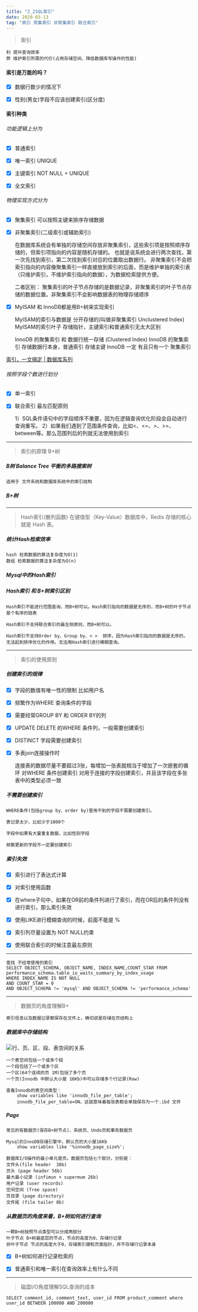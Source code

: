 ```yaml
---
title: "2_2SQL索引"
date: 2020-03-13
tag: "索引 聚集索引 非聚集索引 联合索引" 
---
```


> 索引


    利 提升查询效率
    弊 维护索引所需的代价(占用存储空间、降低数据库写操作的性能)

#### 索引是万能的吗？

- [x] 数据行数少的情况下

- [x] 性别(男女)字段不应该创建索引(区分度)


#### 索引种类

###### 功能逻辑上分为

- [x] 普通索引

- [x] 唯一索引 UNIQUE

- [x] 主键索引 NOT NULL + UNIQUE

- [x] 全文索引

###### 物理实现方式分为

- [x] 聚集索引 可以按照主键来排序存储数据

- [x] 非聚集索引(二级索引或辅助索引)


    在数据库系统会有单独的存储空间存放非聚集索引，这些索引项是按照顺序存储的，但索引项指向的内容是随机存储的。
    也就是说系统会进行两次查找，第一次先找到索引，第二次找到索引对应的位置取出数据行。
    非聚集索引不会把索引指向的内容像聚集索引一样直接放到索引的后面，而是维护单独的索引表（只维护索引，不维护索引指向的数据），为数据检索提供方便。

    二者区别：
    聚集索引的叶子节点存储的是数据记录，非聚集索引的叶子节点存储的数据位置。非聚集索引不会影响数据表的物理存储顺序
    
- [x] MyISAM 和 InnoDB都是用B+树来实现索引


    MyISAM的索引与数据是 分开存储的(叫做非聚集索引 Unclustered Index)
    MyISAM的索引叶子 存储指针，主键索引和普通索引无太大区别

    InnoDB 的聚集索引 和 数据行统一存储 (Clustered Index)
    InnoDB 的聚集索引 存储数据行本身，普通索引 存储主键
    InnoDB 一定 有且只有一个 聚集索引


[索引，一文搞定 | 数据库系列](https://mp.weixin.qq.com/s?__biz=MjM5ODYxMDA5OQ==&mid=2651962936&idx=1&sn=2f4a97187134ed584273550104672694&chksm=bd2d0be48a5a82f2e5703e55272f6e3ee60954efd8d08b46232c3e24ec5632691ccc66973553&mpshare=1&scene=1&srcid=&sharer_sharetime=1572050350742&sharer_shareid=1cd8d1b19020a748afda300e4bbbbe41#rd)


###### 按照字段个数进行划分

- [x] 单一索引

- [x] 联合索引 最左匹配原则


    1）SQL条件语句中的字段顺序不重要，因为在逻辑查询优化阶段会自动进行 查询重写。
    2）如果我们遇到了范围条件查询，比如<、<=、>、>=、between等。那么范围列后的列就无法使用到索引

---

> 索引的原理 B+树

##### B树 Balance Tree 平衡的多路搜索树

    适用于 文件系统和数据库系统中的索引结构
    
##### B+树

---


> Hash索引(散列函数) 在键值型（Key-Value）数据库中，Redis 存储的核心就是 Hash 表。

##### 统计Hash检索效率

    hash 检索数据的算法复杂度为O(1)
    数组 检索数据的算法复杂度为O(n)

##### Mysql中的Hash索引

##### Hash索引 和 B+树索引区别

    Hash索引不能进行范围查询，而B+树可以。Hash索引指向的数据是无序的，而B+树的叶子节点是个有序的链表

    Hash索引不支持联合索引的最左侧原则，而B+树可以。

    Hash索引不支持Order by、Group by、< >  排序，因为Hash索引指向的数据是无序的，无法起到排序优化的作用。无法用Hash索引进行模糊查询。


---

> 索引的使用原则

##### 创建索引的规律

- [x] 字段的数值有唯一性的限制 比如用户名

- [x] 频繁作为WHERE 查询条件的字段

- [x] 需要经常GROUP BY 和 ORDER BY的列

- [x] UPDATE DELETE 的WHERE 条件列，一般需要创建索引

- [x] DISTINCT 字段需要创建索引

- [x] 多表join连接操作时


    连接表的数据尽量不要超过3张，每增加一张表就相当于增加了一次嵌套的循环
    对WHERE 条件创建索引
    对用于连接的字段创建索引，并且该字段在多张表中的类型必须一致

##### 不需要创建索引

    WHERE条件(包括group by、order by)里用不到的字段不需要创建索引。

    表记录太少，比如少于1000个

    字段中如果有大量重复数据，比如性别字段

    频繁更新的字段不一定要创建索引

##### 索引失效

- [x] 索引进行了表达式计算

- [x] 对索引使用函数

- [x] 在where子句中，如果在OR前的条件列进行了索引，而在OR后的条件列没有进行索引，那么索引失效

- [x] 使用LIKE进行模糊查询的时候，前面不能是 %

- [x] 索引列尽量设置为 NOT NULL约束

- [x] 使用联合索引的时候注意最左原则



---

    查找 不经常使用的索引
    SELECT OBJECT_SCHEMA, OBJECT_NAME, INDEX_NAME,COUNT_STAR FROM performance_schema.table_io_waits_summary_by_index_usage
    WHERE INDEX_NAME IS NOT NULL
    AND COUNT_STAR = 0
    AND OBJECT_SCHEMA != 'mysql' AND OBJECT_SCHEMA != 'performance_schema'
    

---

> 数据页的角度理解B+


    索引信息以及数据记录都保存在文件上，确切说是存储在页结构上

##### 数据库中存储结构

![行、页、区、段、表空间的关系](BA6D987D717644139910BBA3E379579A)

    一个表空间包括一个或多个段
    一个段包括了一个或多个区
    一个区(64个连续的页 1M)包括了多个页
    一个页(Innodb 中默认大小是 16Kb)中可以存储多个行记录(Row)

    查看Innodb的表空间类型：
        show variables like 'innodb_file_per_table';
        innodb_file_per_table=ON，这就意味着每张表都会单独保存为一个.ibd 文件

##### Page

    常见的有数据页(保存B+树节点)、系统页、Undo页和事务数据页

    Mysql的InnoDB存储引擎中，默认页的大小是16Kb
        show variables like '%innodb_page_size%';
        
    数据库I/O操作的最小单元是页。数据页包括七个部分，分别是：
    文件头(file header  38b)
    页头 (page header 56b)
    最大最小记录 (infimun + supermum 26b)
    用户记录 (user records)
    空闲空间 (free space)
    页目录 (page directory)
    文件尾 (file tailer 8b)

##### 从数据页的角度来看，B+树如何进行查询

    一颗B+树按照节点类型可以分成两部分
    叶子节点 B+树最底层的节点，节点的高度为0，存储行记录
    非叶子节点 节点的高度大于0，存储索引键和页面指针，并不存储行记录本身
    
- [x] B+树如何进行记录检索的

- [x] 普通索引和唯一索引在查询效率上有什么不同

---

> 磁盘I/O角度理解SQL查询的成本



    SELECT comment_id, comment_text, user_id FROM product_comment where user_id BETWEEN 100000 AND 200000
    